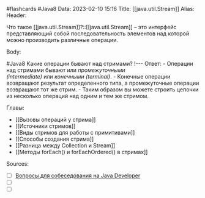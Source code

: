 #flashcards #Java8 
Data: 2023-02-10 15:16
Title: [[java.util.Stream]]
Alias:
Header:

Что такое [[java.util.Stream]]?::[[java.util.Stream]] – это интерфейс представляющий собой последовательность элементов над которой можно производить различные операции.
<!--SR:!2023-03-12,1,130-->



Body:



#Java8 
Какие операции бывают над стримами?
!---
Ответ:
	- Операции над стримами бывают или _промежуточными (intermediate)_ или _конечными (terminal)_. 
	- Конечные операции возвращают результат определенного типа, а промежуточные операции возвращают тот же стрим. 
	- Таким образом вы можете строить цепочки из несколько операций над одним и тем же стримом.
<!--SR:!2023-03-11,3,210-->




Главы:
- [[Вызовы операций у стрима]]
- [[Источники стримов]]
- [[Виды стримов для работы с примитивами]]
- [[Способы создания стрима]]
- [[Разница между Collection и Stream]]
- [[Методы forEach() и forEachOrdered() в стримах]]


Sources:
- [ ] [Вопросы для собеседования на Java Developer](https://github.com/enhorse/java-interview/blob/master/README.md#%D0%9E%D0%9E%D0%9F)
- [ ] []()
- [ ] []()
